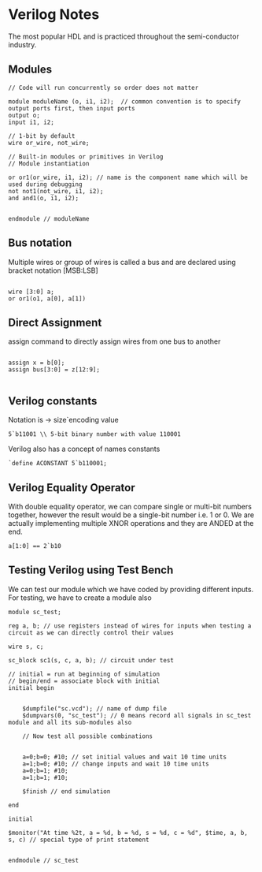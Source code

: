 # Verilog Notes

The most popular HDL and is practiced throughout the semi-conductor industry.

## Modules

```
// Code will run concurrently so order does not matter

module moduleName (o, i1, i2);  // common convention is to specify output ports first, then input ports
output o;
input i1, i2;

// 1-bit by default
wire or_wire, not_wire;

// Built-in modules or primitives in Verilog
// Module instantiation

or or1(or_wire, i1, i2); // name is the component name which will be used during debugging
not not1(not_wire, i1, i2); 
and and1(o, i1, i2); 


endmodule // moduleName

```

## Bus notation
Multiple wires or group of wires is called a bus and are declared using bracket notation [MSB:LSB]


```

wire [3:0] a;
or or1(o1, a[0], a[1])

```

## Direct Assignment
assign command to directly assign wires from one bus to another

```

assign x = b[0];
assign bus[3:0] = z[12:9];


```

## Verilog constants
Notation is -> size`encoding value
```
5`b11001 \\ 5-bit binary number with value 110001

```

Verilog also has a concept of names constants

```
`define ACONSTANT 5`b110001;

```

## Verilog Equality Operator
With double equality operator, we can compare single or multi-bit numbers together, however the result would be a single-bit number i.e. 1 or 0. We are actually implementing multiple XNOR operations and they are ANDED at the end.

```
a[1:0] == 2`b10

```

## Testing Verilog using Test Bench
We can test our module which we have coded by providing different inputs. For testing, we have to create a module also

```
module sc_test;

reg a, b; // use registers instead of wires for inputs when testing a circuit as we can directly control their values

wire s, c;

sc_block sc1(s, c, a, b); // circuit under test

// initial = run at beginning of simulation
// begin/end = associate block with initial
initial begin 


    $dumpfile("sc.vcd"); // name of dump file
    $dumpvars(0, "sc_test"); // 0 means record all signals in sc_test module and all its sub-modules also

    // Now test all possible combinations


    a=0;b=0; #10; // set initial values and wait 10 time units
    a=1;b=0; #10; // change inputs and wait 10 time units
    a=0;b=1; #10; 
    a=1;b=1; #10; 

    $finish // end simulation

end

initial

$monitor("At time %2t, a = %d, b = %d, s = %d, c = %d", $time, a, b, s, c) // special type of print statement


endmodule // sc_test

```